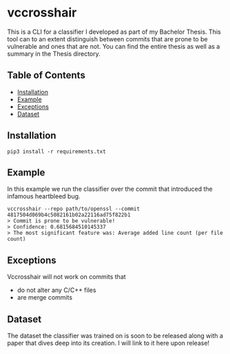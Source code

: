 # vccrosshair

This is a CLI for a classifier I developed as part of my Bachelor Thesis. This tool can to an extent distinguish between commits that are prone to be vulnerable and ones that are not. You can find the entire thesis as well as a summary in the Thesis directory.

## Table of Contents
- [Installation](#installation)
- [Example](#example)
- [Exceptions](#exceptions)
- [Dataset](#dataset)

## Installation
```
pip3 install -r requirements.txt
```

## Example
In this example we run the classifier over the commit that introduced the infamous heartbleed bug.
```
vccrosshair --repo path/to/openssl --commit 4817504d069b4c5082161b02a22116ad75f822b1
> Commit is prone to be vulnerable!
> Confidence: 0.6815684510145337
> The most significant feature was: Average added line count (per file count)
```

## Exceptions
Vccrosshair will not work on commits that
* do not alter any C/C++ files
* are merge commits

## Dataset
The dataset the classifier was trained on is soon to be released along with a paper that dives deep into its creation. I will link to it here upon release!
